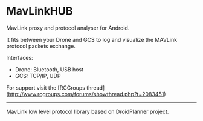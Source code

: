 MavLinkHUB
==========

MavLink proxy and protocol analyser for Android.

It fits between your Drone and GCS to log and visualize the MAVLink protocol packets exchange.

Interfaces:

* Drone: Bluetooth, USB host
* GCS: TCP/IP, UDP 

For support visit the [RCGroups thread] (http://www.rcgroups.com/forums/showthread.php?t=2083451)

----------------------------------------------------------------------------
MavLink low level protocol library based on DroidPlanner project.
